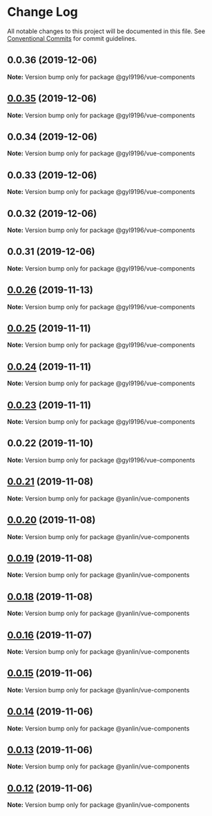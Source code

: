# Change Log

All notable changes to this project will be documented in this file.
See [Conventional Commits](https://conventionalcommits.org) for commit guidelines.

## 0.0.36 (2019-12-06)

**Note:** Version bump only for package @gyl9196/vue-components





## [0.0.35](https://github.com/gyl9196/ui-components/compare/@gyl9196/vue-components@0.0.34...@gyl9196/vue-components@0.0.35) (2019-12-06)

**Note:** Version bump only for package @gyl9196/vue-components





## 0.0.34 (2019-12-06)

**Note:** Version bump only for package @gyl9196/vue-components





## 0.0.33 (2019-12-06)

**Note:** Version bump only for package @gyl9196/vue-components





## 0.0.32 (2019-12-06)

**Note:** Version bump only for package @gyl9196/vue-components





## 0.0.31 (2019-12-06)

**Note:** Version bump only for package @gyl9196/vue-components





## [0.0.26](https://github.com/gyl9196/ui-components/compare/@gyl9196/vue-components@0.0.25...@gyl9196/vue-components@0.0.26) (2019-11-13)

**Note:** Version bump only for package @gyl9196/vue-components





## [0.0.25](https://github.com/gyl9196/ui-components/compare/@gyl9196/vue-components@0.0.24...@gyl9196/vue-components@0.0.25) (2019-11-11)

**Note:** Version bump only for package @gyl9196/vue-components





## [0.0.24](https://github.com/gyl9196/ui-components/compare/@gyl9196/vue-components@0.0.23...@gyl9196/vue-components@0.0.24) (2019-11-11)

**Note:** Version bump only for package @gyl9196/vue-components





## [0.0.23](https://github.com/gyl9196/ui-components/compare/@gyl9196/vue-components@0.0.22...@gyl9196/vue-components@0.0.23) (2019-11-11)

**Note:** Version bump only for package @gyl9196/vue-components





## 0.0.22 (2019-11-10)

**Note:** Version bump only for package @gyl9196/vue-components





## [0.0.21](https://github.com/gyl9196/ui-components/compare/@yanlin/vue-components@0.0.20...@yanlin/vue-components@0.0.21) (2019-11-08)

**Note:** Version bump only for package @yanlin/vue-components





## [0.0.20](https://github.com/gyl9196/ui-components/compare/@yanlin/vue-components@0.0.19...@yanlin/vue-components@0.0.20) (2019-11-08)

**Note:** Version bump only for package @yanlin/vue-components





## [0.0.19](https://github.com/gyl9196/ui-components/compare/@yanlin/vue-components@0.0.18...@yanlin/vue-components@0.0.19) (2019-11-08)

**Note:** Version bump only for package @yanlin/vue-components





## [0.0.18](https://github.com/gyl9196/ui-components/compare/@yanlin/vue-components@0.0.17...@yanlin/vue-components@0.0.18) (2019-11-08)

**Note:** Version bump only for package @yanlin/vue-components





## [0.0.16](https://github.com/gyl9196/ui-components/compare/@yanlin/vue-components@0.0.15...@yanlin/vue-components@0.0.16) (2019-11-07)

**Note:** Version bump only for package @yanlin/vue-components





## [0.0.15](https://github.com/gyl9196/ui-components/compare/@yanlin/vue-components@0.0.14...@yanlin/vue-components@0.0.15) (2019-11-06)

**Note:** Version bump only for package @yanlin/vue-components





## [0.0.14](https://github.com/gyl9196/ui-components/compare/@yanlin/vue-components@0.0.13...@yanlin/vue-components@0.0.14) (2019-11-06)

**Note:** Version bump only for package @yanlin/vue-components





## [0.0.13](https://github.com/gyl9196/ui-components/compare/@yanlin/vue-components@0.0.12...@yanlin/vue-components@0.0.13) (2019-11-06)

**Note:** Version bump only for package @yanlin/vue-components





## [0.0.12](https://github.com/gyl9196/ui-components/compare/@yanlin/vue-components@0.0.11...@yanlin/vue-components@0.0.12) (2019-11-06)

**Note:** Version bump only for package @yanlin/vue-components
